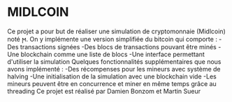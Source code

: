 # MIDLCOIN

Ce projet a pour but de réaliser une simulation de cryptomonnaie (Midlcoin) noté ϻ.
On y implémente une version simplifiée du bitcoin qui comporte :
  -Des transactions signées
  -Des blocs de transactions pouvant être minés
  -Une blockchain comme une liste de blocs
  -Une interface permettant d'utiliser la simulation
Quelques fonctionnalités supplémentaires que nous avons implémenté :
  -Des récompenses pour les mineurs avec système de halving
  -Une initialisation de la simulation avec une blockchain vide
  -Les mineurs peuvent être en concurrence et miner en même temps grâce au threading
Ce projet est réalisé par Damien Bonzom et Martin Sueur
